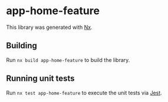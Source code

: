 # app-home-feature

This library was generated with [Nx](https://nx.dev).

## Building

Run `nx build app-home-feature` to build the library.

## Running unit tests

Run `nx test app-home-feature` to execute the unit tests via [Jest](https://jestjs.io).

